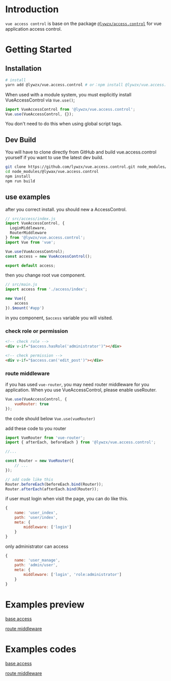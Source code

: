 # Introduction

`vue access control` is base on the package  [`@lywzx/access.control`](https://github.com/lywzx/access.control) for vue application access control.


# Getting Started

## Installation

```sh
# install
yarn add @lywzx/vue.access.control # or：npm install @lywzx/vue.access.control --save
```

When used with a module system, you must explicitly install VueAccessControl via `Vue.use()`;

```js
import VueAccessControl from '@lywzx/vue.access.control';
Vue.use(VueAccessControl, {});
```
    
You don't need to do this when using global script tags.


## Dev Build

You will have to clone directly from GitHub and build vue.access.control yourself if you want to use the latest dev build.

```sh
git clone https://github.com/lywzx/vue.access.control.git node_modules/@lywax/vue.access.control
cd node_modules/@lywax/vue.access.control
npm install
npm run build
```


## use examples

after you correct install. you should new a AccessControl.

```js
// src/access/index.js
import VueAccessControl, {
  LoginMiddleware,
  RouterMiddleware
} from '@lywzx/vue.access.control';
import Vue from 'vue';

Vue.use(VueAccessControl);
const access = new VueAccessControl();

export default access;
```

then you change root vue component.

```js
// src/main.js
import access from './access/index';

new Vue({
    access
}).$mount('#app')
```

in you component, `$access` variable you will visited.

### check role or permission

```html
<!-- check role -->
<div v-if="$access.hasRole('administrator')"></div>

<!-- check permission -->
<div v-if="$access.can('edit_post')"></div>
```
    

### route middleware

if you has used `vue-router`, you may need router middleware for you application. When you use VueAccessControl, please enable useRouter.

```js
Vue.use(VueAccessControl, {
    vueRouter: true
});
```
   
the code should below `Vue.use(vueRouter)`
   
add these code to you router

```js
import VueRouter from 'vue-router';
import { afterEach, beforeEach } from '@lywzx/vue.access.control';

//...

const Router = new VueRouter({
    // ...
});

// add code like this
Router.beforeEach(beforeEach.bind(Router));
Router.afterEach(afterEach.bind(Router));
```

if user must login when visit the page, you can do like this.

```js
{
    name: 'user_index',
    path: 'user/index',
    meta: {
        middleware: ['login']
    }
}
```

only administrator can access

```js
{
    name: 'user_manage',
    path: 'admin/user',
    meta: {
        middleware: ['login', 'role:administrator']
    }
}
```

# Examples preview

[base access](https://www.lyblog.net/docs/vue.access.control/demo/base/index.html)

[route middleware](https://www.lyblog.net/docs/vue.access.control/demo/route-middleware/index.html)

# Examples codes

[base access](https://github.com/lywzx/vue.access.control/tree/dev/examples/base)

[route middleware](https://github.com/lywzx/vue.access.control/tree/dev/examples/route-middleware)
